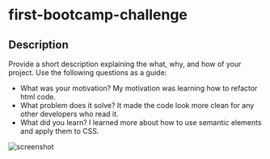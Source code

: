 # first-bootcamp-challenge

## Description

Provide a short description explaining the what, why, and how of your project. Use the following questions as a guide:

- What was your motivation?
My motivation was learning how to refactor html code.
- What problem does it solve?
It made the code look more clean for any other developers who read it.
- What did you learn?
I learned more about how to use semantic elements and apply them to CSS.


![screenshot](./assets/images/screenshot.png)
